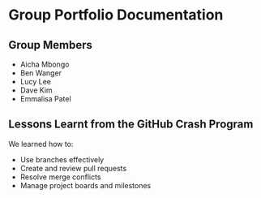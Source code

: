 # Group Portfolio Documentation

## Group Members

- Aicha Mbongo
- Ben Wanger
- Lucy Lee
- Dave Kim
- Emmalisa Patel


## Lessons Learnt from the GitHub Crash Program

We learned how to:

- Use branches effectively
- Create and review pull requests
- Resolve merge conflicts
- Manage project boards and milestones
